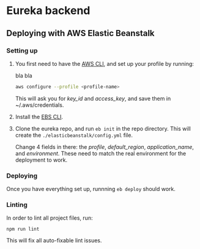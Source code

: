 # Eureka backend
## Deploying with AWS Elastic Beanstalk
### Setting up
1. You first need to have the [AWS CLI](http://docs.aws.amazon.com/cli/latest/userguide/installing.html), and set up your profile by running:

   bla bla

   ```sh
   aws configure --profile <profile-name>
   ```

   This will ask you for _key_id_ and _access_key_, and save them in ~/.aws/credentials.

2. Install the [EBS CLI](http://docs.aws.amazon.com/elasticbeanstalk/latest/dg/eb-cli3-install.html). 

3. Clone the eureka repo, and run `eb init` in the repo directory. This will create the `./elasticbeanstalk/config.yml` file. 

   Change 4 fields in there: the _profile_, _default_region_, _application_name_, and _environment_. These need to match the real environment for the deployment to work.

### Deploying
Once you have everything set up, runnning `eb deploy` should work.

### Linting
In order to lint all project files, run:
```SHELL
npm run lint
```
This will  fix all auto-fixable lint issues.
